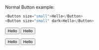 Normal Button example:

```js
<Button size="small">Hello</Button>
<Button size="small" dark>Hello</Button>
```

<Button size="normal">Hello</Button>
<Button size="normal" dark>Hello</Button>

<Button size="big">Hello</Button>
<Button size="big" dark>Hello</Button>